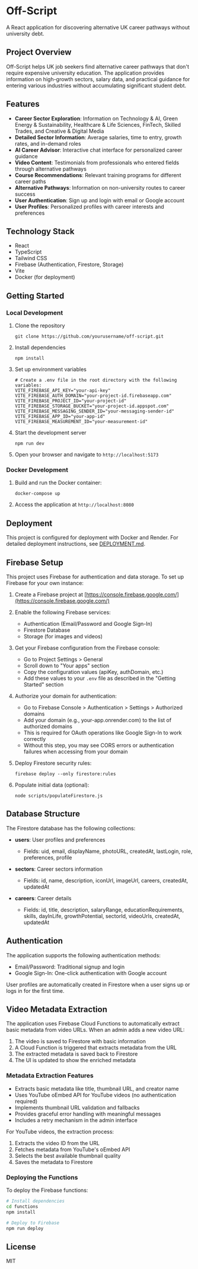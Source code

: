 # Off-Script

A React application for discovering alternative UK career pathways without university debt.

## Project Overview

Off-Script helps UK job seekers find alternative career pathways that don't require expensive university education. The application provides information on high-growth sectors, salary data, and practical guidance for entering various industries without accumulating significant student debt.

## Features

- **Career Sector Exploration**: Information on Technology & AI, Green Energy & Sustainability, Healthcare & Life Sciences, FinTech, Skilled Trades, and Creative & Digital Media
- **Detailed Sector Information**: Average salaries, time to entry, growth rates, and in-demand roles
- **AI Career Advisor**: Interactive chat interface for personalized career guidance
- **Video Content**: Testimonials from professionals who entered fields through alternative pathways
- **Course Recommendations**: Relevant training programs for different career paths
- **Alternative Pathways**: Information on non-university routes to career success
- **User Authentication**: Sign up and login with email or Google account
- **User Profiles**: Personalized profiles with career interests and preferences

## Technology Stack

- React
- TypeScript
- Tailwind CSS
- Firebase (Authentication, Firestore, Storage)
- Vite
- Docker (for deployment)

## Getting Started

### Local Development

1. Clone the repository
   ```
   git clone https://github.com/yourusername/off-script.git
   ```

2. Install dependencies
   ```
   npm install
   ```

3. Set up environment variables
   ```
   # Create a .env file in the root directory with the following variables:
   VITE_FIREBASE_API_KEY="your-api-key"
   VITE_FIREBASE_AUTH_DOMAIN="your-project-id.firebaseapp.com"
   VITE_FIREBASE_PROJECT_ID="your-project-id"
   VITE_FIREBASE_STORAGE_BUCKET="your-project-id.appspot.com"
   VITE_FIREBASE_MESSAGING_SENDER_ID="your-messaging-sender-id"
   VITE_FIREBASE_APP_ID="your-app-id"
   VITE_FIREBASE_MEASUREMENT_ID="your-measurement-id"
   ```

4. Start the development server
   ```
   npm run dev
   ```

5. Open your browser and navigate to `http://localhost:5173`

### Docker Development

1. Build and run the Docker container:
   ```
   docker-compose up
   ```

2. Access the application at `http://localhost:8080`

## Deployment

This project is configured for deployment with Docker and Render. For detailed deployment instructions, see [DEPLOYMENT.md](DEPLOYMENT.md).

## Firebase Setup

This project uses Firebase for authentication and data storage. To set up Firebase for your own instance:

1. Create a Firebase project at [https://console.firebase.google.com/](https://console.firebase.google.com/)

2. Enable the following Firebase services:
   - Authentication (Email/Password and Google Sign-In)
   - Firestore Database
   - Storage (for images and videos)

3. Get your Firebase configuration from the Firebase console:
   - Go to Project Settings > General
   - Scroll down to "Your apps" section
   - Copy the configuration values (apiKey, authDomain, etc.)
   - Add these values to your `.env` file as described in the "Getting Started" section

4. Authorize your domain for authentication:
   - Go to Firebase Console > Authentication > Settings > Authorized domains
   - Add your domain (e.g., your-app.onrender.com) to the list of authorized domains
   - This is required for OAuth operations like Google Sign-In to work correctly
   - Without this step, you may see CORS errors or authentication failures when accessing from your domain

5. Deploy Firestore security rules:
   ```
   firebase deploy --only firestore:rules
   ```

6. Populate initial data (optional):
   ```
   node scripts/populateFirestore.js
   ```

## Database Structure

The Firestore database has the following collections:

- **users**: User profiles and preferences
  - Fields: uid, email, displayName, photoURL, createdAt, lastLogin, role, preferences, profile

- **sectors**: Career sectors information
  - Fields: id, name, description, iconUrl, imageUrl, careers, createdAt, updatedAt

- **careers**: Career details
  - Fields: id, title, description, salaryRange, educationRequirements, skills, dayInLife, growthPotential, sectorId, videoUrls, createdAt, updatedAt

## Authentication

The application supports the following authentication methods:

- Email/Password: Traditional signup and login
- Google Sign-In: One-click authentication with Google account

User profiles are automatically created in Firestore when a user signs up or logs in for the first time.

## Video Metadata Extraction

The application uses Firebase Cloud Functions to automatically extract basic metadata from video URLs. When an admin adds a new video URL:

1. The video is saved to Firestore with basic information
2. A Cloud Function is triggered that extracts metadata from the URL
3. The extracted metadata is saved back to Firestore
4. The UI is updated to show the enriched metadata

### Metadata Extraction Features

- Extracts basic metadata like title, thumbnail URL, and creator name
- Uses YouTube oEmbed API for YouTube videos (no authentication required)
- Implements thumbnail URL validation and fallbacks
- Provides graceful error handling with meaningful messages
- Includes a retry mechanism in the admin interface

For YouTube videos, the extraction process:
1. Extracts the video ID from the URL
2. Fetches metadata from YouTube's oEmbed API
3. Selects the best available thumbnail quality
4. Saves the metadata to Firestore

### Deploying the Functions

To deploy the Firebase functions:

```bash
# Install dependencies
cd functions
npm install

# Deploy to Firebase
npm run deploy
```

## License

MIT 
